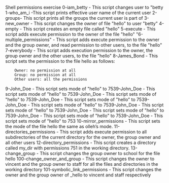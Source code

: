 Shell permissions exercise
0-iam_betty - This script changes user to "betty
1-who_am_i -This script prints effective user name of the current user
2-groups- This script prints all the groups the current user is part of
3-new_owner - This script changes the owner of file "hello" to user "betty"
4-empty - This script creates an empty file called "hello"
5-execute - This script adds execute permission to the owner of the file "hello"
"6-multiple_permissions" - This script adds execute permission to the owner and the group owner, and read permission to other users, to the file "hello"
7-everybody - This script adds execution permission to the owner, the group owner and the other users, to the file "hello"
8-James_Bond - This script sets the permission to the file hello as follows:

		Owner: no permission at all
		Group: no permission at all
		Other users: all the permissions
9-John_Doe - This script sets mode of "hello" to 7539-John_Doe - This script sets mode of "hello" to 7539-John_Doe - This script sets mode of "hello" to 7539-John_Doe - This script sets mode of "hello" to 7539-John_Doe - This script sets mode of "hello" to 7539-John_Doe - This script sets mode of "hello" to 7539-John_Doe - This script sets mode of "hello" to 7539-John_Doe - This script sets mode of "hello" to 7539-John_Doe - This script sets mode of "hello" to 753
10-mirror_permissions - This script sets the mode of the file hello the same as olleh’s mode.
11-directories_permissions - This script adds execute permission to all subdirectories of the current directory for the owner, the group owner and all other users
12-directory_permissions - This script creates a directory called my_dir with permissions 751 in the working directory.
13-change_group - This script changes the group owner to school for the file hello
100-change_owner_and_group - This script changes the owner to vincent and the group owner to staff for all the files and directories in the working directory
101-symbolic_link_permissions - This script changes the owner and the group owner of _hello to vincent and staff respectively
